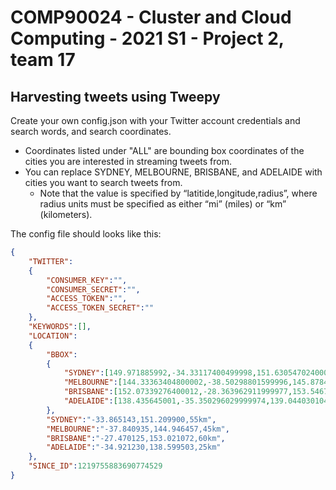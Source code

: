# COMP90024 - Cluster and Cloud Computing - 2021 S1 - Project 2, team 17

## Harvesting tweets using Tweepy
Create your own config.json with your Twitter account credentials and search words, and search coordinates.
 - Coordinates listed under "ALL" are bounding box coordinates of the cities you are interested in streaming tweets from.
 - You can replace SYDNEY, MELBOURNE, BRISBANE, and ADELAIDE with cities you want to search tweets from.
    - Note that the value is specified by “latitide,longitude,radius”, where radius units must be specified as either “mi” (miles) or “km” (kilometers).

The config file should looks like this:

```json
{
    "TWITTER":
    {
        "CONSUMER_KEY":"",
        "CONSUMER_SECRET":"",
        "ACCESS_TOKEN":"",
        "ACCESS_TOKEN_SECRET":""
    },
    "KEYWORDS":[],
    "LOCATION":
    {
        "BBOX":
        {
            "SYDNEY":[149.971885992,-34.33117400499998,151.63054702400007,-32.99606922499993],
            "MELBOURNE":[144.33363404800002,-38.50298801599996,145.8784120140001,-37.17509899299995],
            "BRISBANE":[152.07339276400012,-28.363962911999977,153.54670756200005,-26.452339004999942],
            "ADELAIDE":[138.435645001,-35.350296029999974,139.04403010400003,-34.50022530299998]
        },
        "SYDNEY":"-33.865143,151.209900,55km",
        "MELBOURNE":"-37.840935,144.946457,45km",
        "BRISBANE":"-27.470125,153.021072,60km",
        "ADELAIDE":"-34.921230,138.599503,25km"
    },
    "SINCE_ID":1219755883690774529
}
```
